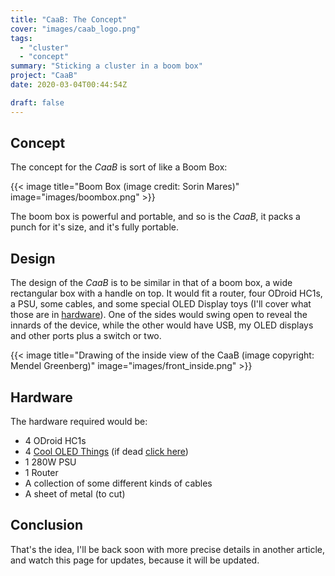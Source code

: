 ```yaml
---
title: "CaaB: The Concept"
cover: "images/caab_logo.png"
tags:
  - "cluster"
  - "concept"
summary: "Sticking a cluster in a boom box"
project: "CaaB"
date: 2020-03-04T00:44:54Z

draft: false
---
```


## Concept

The concept for the *CaaB* is sort of like a Boom Box:

{{< image title="Boom Box (image credit: Sorin Mares)" image="images/boombox.png" >}}

The boom box is powerful and portable, and so is the *CaaB*, it packs a punch for it's size, and it's fully portable.

## Design

The design of the *CaaB* is to be similar in that of a boom box, a wide rectangular box with a handle on top. It would fit a router, four ODroid HC1s, a PSU, some cables, and some special OLED Display toys (I'll cover what those are in [hardware](#hardware)). One of the sides would swing open to reveal the innards of the device, while the other would have USB, my OLED displays and other ports plus a switch or two.

{{< image title="Drawing of the inside view of the CaaB (image copyright: Mendel Greenberg)" image="images/front_inside.png" >}}

## Hardware

The hardware required would be:

* 4 ODroid HC1s
* 4 [Cool OLED Things](https://www.amazon.com/dp/B076JDVRLP) (if dead [click here](http://archive.ph/ZYA8A))
* 1 280W PSU
* 1 Router
* A collection of some different kinds of cables
* A sheet of metal (to cut)

## Conclusion

That's the idea, I'll be back soon with more precise details in another article, and watch this page for updates, because it will be updated.
